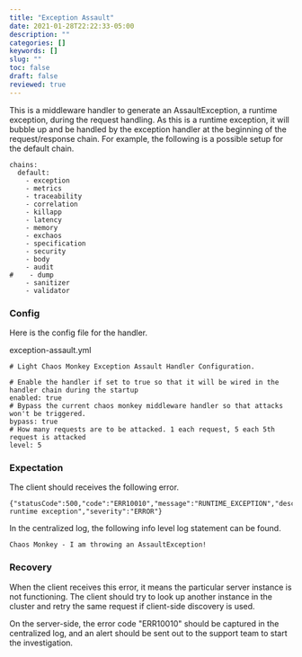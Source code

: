 ```yaml
---
title: "Exception Assault"
date: 2021-01-28T22:22:33-05:00
description: ""
categories: []
keywords: []
slug: ""
toc: false
draft: false
reviewed: true
---
```


This is a middleware handler to generate an AssaultException, a runtime exception, during the request handling. As this is a runtime exception, it will bubble up and be handled by the exception handler at the beginning of the request/response chain. For example, the following is a possible setup for the default chain.

```
chains:
  default:
    - exception
    - metrics
    - traceability
    - correlation
    - killapp
    - latency
    - memory
    - exchaos
    - specification
    - security
    - body
    - audit
#    - dump
    - sanitizer
    - validator

```

### Config

Here is the config file for the handler.

exception-assault.yml

```
# Light Chaos Monkey Exception Assault Handler Configuration.

# Enable the handler if set to true so that it will be wired in the handler chain during the startup
enabled: true
# Bypass the current chaos monkey middleware handler so that attacks won't be triggered.
bypass: true
# How many requests are to be attacked. 1 each request, 5 each 5th request is attacked
level: 5

```

### Expectation

The client should receives the following error. 

```
{"statusCode":500,"code":"ERR10010","message":"RUNTIME_EXCEPTION","description":"Unexpected runtime exception","severity":"ERROR"}
```

In the centralized log, the following info level log statement can be found. 

```
Chaos Monkey - I am throwing an AssaultException!
```

### Recovery

When the client receives this error, it means the particular server instance is not functioning. The client should try to look up another instance in the cluster and retry the same request if client-side discovery is used.

On the server-side, the error code "ERR10010" should be captured in the centralized log, and an alert should be sent out to the support team to start the investigation. 

